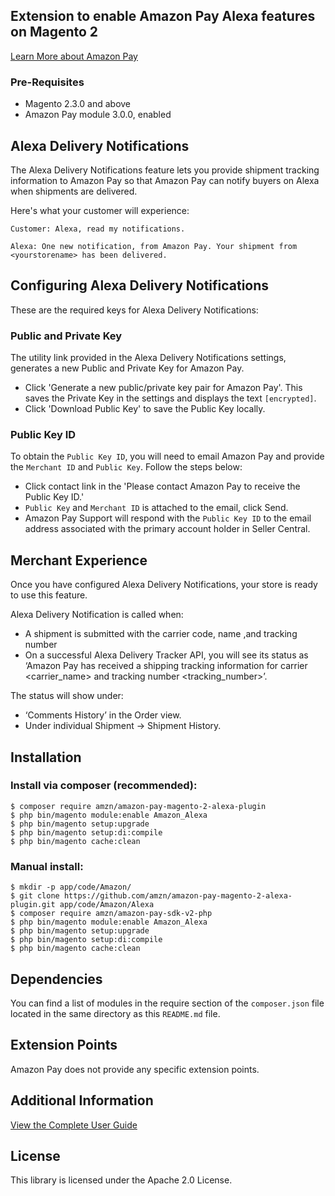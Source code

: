 ## Extension to enable Amazon Pay Alexa features on Magento 2

[Learn More about Amazon Pay](https://pay.amazon.com/sp/magento)

### Pre-Requisites
* Magento 2.3.0 and above
* Amazon Pay module 3.0.0, enabled

## Alexa Delivery Notifications
The Alexa Delivery Notifications feature lets you provide shipment tracking information to Amazon Pay so that Amazon Pay can notify buyers on Alexa when shipments are delivered.

Here's what your customer will experience:

`Customer: Alexa, read my notifications.`

`Alexa: One new notification, from Amazon Pay. Your shipment from <yourstorename> has been delivered.`

## Configuring Alexa Delivery Notifications

These are the required keys for Alexa Delivery Notifications:

### Public and Private Key
The utility link provided in the Alexa Delivery Notifications settings, generates a new Public and Private Key for Amazon Pay. 
* Click 'Generate a new public/private key pair for Amazon Pay'. This saves the Private Key in the settings and displays the text `[encrypted]`.
* Click 'Download Public Key' to save the Public Key locally.

### Public Key ID
To obtain the `Public Key ID`, you will need to email Amazon Pay and provide the `Merchant ID` and `Public Key`. Follow the steps below:

* Click contact link in the 'Please contact Amazon Pay to receive the Public Key ID.'
* `Public Key` and `Merchant ID` is attached to the email, click Send.
* Amazon Pay Support will respond with the `Public Key ID` to the email address associated with the primary account holder in Seller Central.

## Merchant Experience
Once you have configured Alexa Delivery Notifications, your store is ready to use this feature.

Alexa Delivery Notification is called when:
* A shipment is submitted with the carrier code, name ,and tracking number
* On a successful Alexa Delivery Tracker API, you will see its status as ‘Amazon Pay has received a shipping tracking information for carrier <carrier_name> and tracking number <tracking_number>’. 

The status will show under:
   * ‘Comments History’ in the Order view.
   * Under individual Shipment -> Shipment History.
   
## Installation
### Install via composer (recommended):
```
$ composer require amzn/amazon-pay-magento-2-alexa-plugin
$ php bin/magento module:enable Amazon_Alexa
$ php bin/magento setup:upgrade
$ php bin/magento setup:di:compile
$ php bin/magento cache:clean
```
### Manual install:
```
$ mkdir -p app/code/Amazon/
$ git clone https://github.com/amzn/amazon-pay-magento-2-alexa-plugin.git app/code/Amazon/Alexa
$ composer require amzn/amazon-pay-sdk-v2-php
$ php bin/magento module:enable Amazon_Alexa
$ php bin/magento setup:upgrade
$ php bin/magento setup:di:compile
$ php bin/magento cache:clean
```


## Dependencies

You can find a list of modules in the require section of the `composer.json` file located in the
same directory as this `README.md` file.

## Extension Points

Amazon Pay does not provide any specific extension points.

## Additional Information

[View the Complete User Guide](https://amzn.github.io/amazon-payments-magento-2-plugin/)

## License

This library is licensed under the Apache 2.0 License. 

